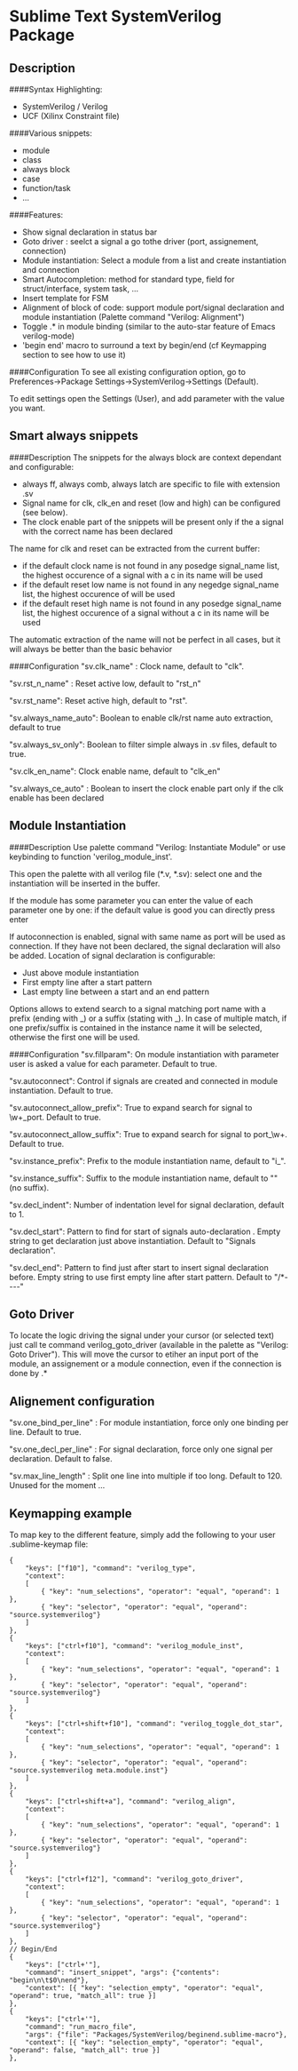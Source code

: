 Sublime Text SystemVerilog Package
==================================


Description
-----------

####Syntax Highlighting:
 * SystemVerilog / Verilog
 * UCF (Xilinx Constraint file)

####Various snippets:
 * module
 * class
 * always block
 * case
 * function/task
 * ...

####Features:
 * Show signal declaration in status bar
 * Goto driver : seelct a signal a go tothe driver (port, assignement, connection)
 * Module instantiation: Select a module from a list and create instantiation and connection
 * Smart Autocompletion: method for standard type,  field for struct/interface, system task, ...
 * Insert template for FSM
 * Alignment of block of code: support module port/signal declaration and module instantiation (Palette command "Verilog: Alignment")
 * Toggle .* in module binding (similar to the auto-star feature of Emacs verilog-mode)
 * 'begin end' macro to surround a text by begin/end (cf Keymapping section to see how to use it)

####Configuration
To see all existing configuration option, go to Preferences->Package Settings->SystemVerilog->Settings (Default).

To edit settings open the Settings (User), and add parameter with the value you want.



Smart always snippets
---------------------
####Description
The snippets for the always block are context dependant and configurable:

 - always ff, always comb, always latch are specific to file with extension .sv
 - Signal name for clk, clk_en and reset (low and high) can be configured (see below).
 - The clock enable part of the snippets will be present only if the a signal with the correct name has been declared


The name for clk and reset can be extracted from the current buffer:

 - if the default clock name is not found in any posedge signal_name list, the highest occurence of a signal with a c in its name will be used
 - if the default reset low name is not found in any negedge signal_name list, the highest occurence of will be used
 - if the default reset high name is not found in any posedge signal_name list, the highest occurence of a signal without a c in its name will be used

The automatic extraction of the name will not be perfect in all cases, but it will always be better than the basic behavior


####Configuration
"sv.clk_name" : Clock name, default to "clk".

"sv.rst_n_name" : Reset active low,  default to "rst_n"

"sv.rst_name": Reset active high, default to "rst".

"sv.always_name_auto": Boolean to enable clk/rst name auto extraction, default to true

"sv.always_sv_only": Boolean to filter simple always in .sv files, default to true.

"sv.clk_en_name": Clock enable name, default to "clk_en"

"sv.always_ce_auto" : Boolean to insert the clock enable part only if the clk enable has been declared



Module Instantiation
---------------------
####Description
Use palette command "Verilog: Instantiate Module" or use keybinding to function 'verilog_module_inst'.

This open the palette with all verilog file (*.v, *.sv): select one and the instantiation will be inserted in the buffer.

If the module has some parameter you can enter the value of each parameter one by one: if the default value is good you can directly press enter

If autoconnection is enabled, signal with same name as port will be used as connection.
If they have not been declared, the signal declaration will also be added.
Location of signal declaration is configurable:
 - Just above module instantiation
 - First empty line after a start pattern
 - Last empty line between a start and an end pattern

Options allows to extend search to a signal matching port name with a prefix (ending with _) or a suffix (stating with _).
In case of multiple match, if one prefix/suffix is contained in the instance name it will be selected,
otherwise the first one will be used.

####Configuration
"sv.fillparam": On module instantiation with parameter user is asked a value for each parameter. Default to true.

"sv.autoconnect": Control if signals are created and connected in module instantiation. Default to true.

"sv.autoconnect_allow_prefix": True to expand search for signal to \w+_port. Default to true.

"sv.autoconnect_allow_suffix": True to expand search for signal to port_\w+. Default to true.

"sv.instance_prefix": Prefix to the module instantiation name, default to "i_".

"sv.instance_suffix": Suffix to the module instantiation name, default to "" (no suffix).

"sv.decl_indent": Number of indentation level for signal declaration, default to 1.

"sv.decl_start": Pattern to find for start of signals auto-declaration . Empty string to get declaration just above instantiation. Default to "Signals declaration".

"sv.decl_end": Pattern to find just after start to insert signal declaration before. Empty string to use first empty line after start pattern. Default to "/*----"



Goto Driver
-----------
To locate the logic driving the signal under your cursor (or selected text)
just call te command verilog_goto_driver (available in the palette as "Verilog: Goto Driver").
This will move the cursor to etiher an input port of the module, an assignement or a module connection, even if the connection is done by .*


Alignement configuration
---------------------
"sv.one_bind_per_line" : For module instantiation, force only one binding per line. Default to true.

"sv.one_decl_per_line" : For signal declaration, force only one signal per declaration. Default to false.

"sv.max_line_length" : Split one line into multiple if too long. Default to 120. Unused for the moment ...



Keymapping example
------------------

To map key to the different feature, simply add the following to your user .sublime-keymap file:

	{
		"keys": ["f10"], "command": "verilog_type",
		"context":
		[
			{ "key": "num_selections", "operator": "equal", "operand": 1 },
			{ "key": "selector", "operator": "equal", "operand": "source.systemverilog"}
		]
	},
	{
		"keys": ["ctrl+f10"], "command": "verilog_module_inst",
		"context":
		[
			{ "key": "num_selections", "operator": "equal", "operand": 1 },
			{ "key": "selector", "operator": "equal", "operand": "source.systemverilog"}
		]
	},
	{
		"keys": ["ctrl+shift+f10"], "command": "verilog_toggle_dot_star",
		"context":
		[
			{ "key": "num_selections", "operator": "equal", "operand": 1 },
			{ "key": "selector", "operator": "equal", "operand": "source.systemverilog meta.module.inst"}
		]
	},
	{
		"keys": ["ctrl+shift+a"], "command": "verilog_align",
		"context":
		[
			{ "key": "num_selections", "operator": "equal", "operand": 1 },
			{ "key": "selector", "operator": "equal", "operand": "source.systemverilog"}
		]
	},
	{
		"keys": ["ctrl+f12"], "command": "verilog_goto_driver",
		"context":
		[
			{ "key": "num_selections", "operator": "equal", "operand": 1 },
			{ "key": "selector", "operator": "equal", "operand": "source.systemverilog"}
		]
	},
	// Begin/End
	{
		"keys": ["ctrl+'"],
		"command": "insert_snippet", "args": {"contents": "begin\n\t$0\nend"},
		"context": [{ "key": "selection_empty", "operator": "equal", "operand": true, "match_all": true }]
	},
	{
		"keys": ["ctrl+'"],
		"command": "run_macro_file",
		"args": {"file": "Packages/SystemVerilog/beginend.sublime-macro"},
		"context": [{ "key": "selection_empty", "operator": "equal", "operand": false, "match_all": true }]
	},
